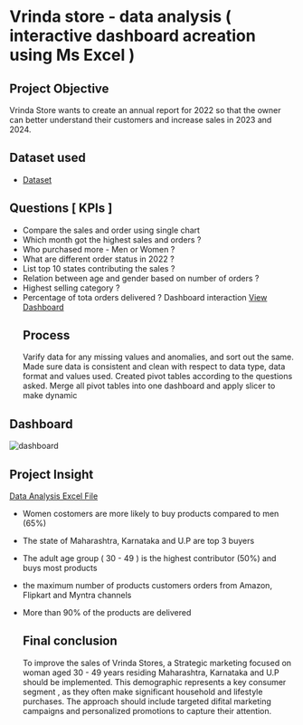 # Vrinda store - data analysis ( interactive dashboard acreation using Ms Excel )
## Project Objective
Vrinda Store wants to create an annual report for 2022 so that the owner can better understand their customers and increase sales in 2023 and 2024.
## Dataset used
- <a href='https://github.com/SreeragUnniACCA/data-analysis-of-Vrinda-stores/blob/main/sales%20data-%20vrinda%20stores.xlsx'>Dataset</a>
## Questions [ KPIs ]
- Compare the sales and order using single chart
- Which month got the highest sales and orders ?
- Who purchased more - Men or Women ?
- What are different order status in 2022 ?
- List top 10 states contributing the sales ?
- Relation between age and gender based on number of orders ?
- Highest selling category ?
- Percentage of tota orders delivered ?
  Dashboard interaction <a href="https://github.com/SreeragUnniACCA/data-analysis-of-Vrinda-stores/blob/main/dashboard.png">View Dashboard</a>
  ## Process
  Varify data for any missing values and anomalies, and sort out the same.
  Made sure data is consistent and clean with respect to data type, data format and values used.
  Created pivot tables according to the questions asked.
  Merge all pivot tables into one dashboard and apply slicer to make dynamic

## Dashboard
![dashboard](https://github.com/user-attachments/assets/c9aa6926-4c3d-4abc-83e4-08080d91f9a8)

## Project Insight
 <a href='https://github.com/SreeragUnniACCA/data-analysis-of-Vrinda-stores/blob/main/sales%20data-%20vrinda%20stores.xlsx'>Data Analysis Excel File</a>
- Women costomers are more likely to buy products compared to men (65%)
- The state of Maharashtra, Karnataka and U.P are top 3 buyers
- The adult age group ( 30 - 49 ) is the highest contributor (50%) and buys most products
- the maximum number of products customers orders from Amazon, Flipkart and Myntra channels
- More than 90% of the products are delivered

  ## Final conclusion
  To improve the sales of Vrinda Stores, a Strategic marketing focused on woman aged 30 - 49 years residing Maharashtra, Karnataka and U.P should be implemented. This demographic represents a key consumer segment , as they often make significant household and lifestyle purchases. The approach should include targeted difital marketing campaigns and personalized promotions to capture their attention. 

